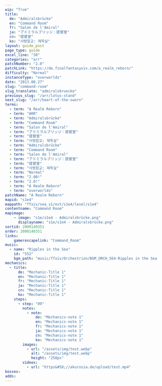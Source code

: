 ```yaml
---
wip: "True"
title:
  de: "Admiralsbrücke"
  en: "Command Room"
  fr: "Salon de l'Amiral"
  ja: "アドミラルブリッジ：提督室"
  cn: "提督室"
  ko: "사령함교: 제독실"
layout: guide_post
page_type: guide
excel_line: "30"
categories: "arr"
patchNumber: "2.0"
patchLink: "https://de.finalfantasyxiv.com/a_realm_reborn/"
difficulty: "Normal"
instanceType: "overworlds"
date: "2013.08.27"
slug: "command-room"
slug_translate: "admiralsbruecke"
previous_slug: "/arr/lotus-stand"
next_slug: "/arr/heart-of-the-sworn"
terms:
  - term: "A Realm Reborn"
  - term: "ARR"
  - term: "Admiralsbrücke"
  - term: "Command Room"
  - term: "Salon de l'Amiral"
  - term: "アドミラルブリッジ：提督室"
  - term: "提督室"
  - term: "사령함교: 제독실"
  - term: "Admiralsbrücke"
  - term: "Command Room"
  - term: "Salon de l'Amiral"
  - term: "アドミラルブリッジ：提督室"
  - term: "提督室"
  - term: "사령함교: 제독실"
  - term: "Normal"
  - term: "2.00!"
  - term: "2.0!"
  - term: "A Realm Reborn"
  - term: "overworlds"
patchName: "A Realm Reborn"
mapid: "s1e4"
mappath: "ffxiv/sea_s1/evt/s1e4/level/s1e4"
contentname: "Command Room"
mapimage:
    - image: "s1e/s1e4 - Admiralsbrücke.png"
      displayname: "s1e/s1e4 - Admiralsbrücke.png"
sortid: 2000140351
order: 2000140351
links:
    gamerescapelink: "Command_Room"
music:
  - name: "Ripples in the Sea"
    id: "552"
    bgm_path: "music/ffxiv/Orchestrion/BGM_ORCH_564-Ripples in the Sea.ogg"
mechanics:
  - title:
      de: "Mechanic-Title 1"
      en: "Mechanic-Title 1"
      fr: "Mechanic-Title 1"
      ja: "Mechanic-Title 1"
      cn: "Mechanic-Title 1"
      ko: "Mechanic-Title 1"
    steps:
      - step: "09"
        notes:
          - note:
              de: "Mechanics-note 1"
              en: "Mechanics-note 1"
              fr: "Mechanics-note 1"
              ja: "Mechanics-note 1"
              cn: "Mechanics-note 1"
              ko: "Mechanics-note 1"
        images:
          - url: "/assets/img/test.webp"
            alt: "/assets/img/test.webp"
            height: "250px"
        videos:
          - url: "https&#58;//akurosia.de/upload/test.mp4"
bosses:
adds:
---
```

